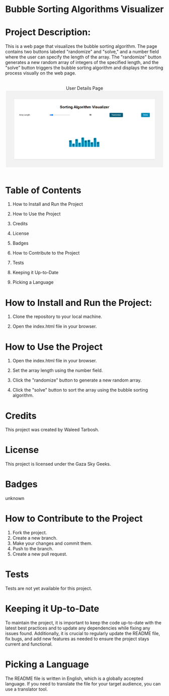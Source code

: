 
# Bubble Sorting Algorithms Visualizer

# Project Description:

This is a web page that visualizes the bubble sorting algorithm. The page contains two buttons labeled "randomize" and "solve," and a number field where the user can specify the length of the array. The "randomize" button generates a new random array of integers of the specified length, and the "solve" button triggers the bubble sorting algorithm and displays the sorting process visually on the web page.

<br>

<!-- Programmer  Image -->
<div align="center">User Details Page
<img align="center"  width="500" src="/img/Randomize.png" alt="" />
</div>


<br>


# Table of Contents

1. How to Install and Run the Project

2. How to Use the Project

3. Credits

4. License

5. Badges

6. How to Contribute to the Project

7. Tests

8. Keeping it Up-to-Date

9. Picking a Language

# How to Install and Run the Project:

1. Clone the repository to your local machine.

2. Open the index.html file in your browser.

# How to Use the Project

1. Open the index.html file in your browser.

2. Set the array length using the number field.

3. Click the "randomize" button to generate a new random array.

4. Click the "solve" button to sort the array using the bubble sorting algorithm.

# Credits
This project was created by Waleed Tarbosh.

# License
This project is licensed under the Gaza Sky Geeks.

# Badges
unknown

# How to Contribute to the Project

1. Fork the project.
2. Create a new branch.
3. Make your changes and commit them.
4. Push to the branch.
5. Create a new pull request.



# Tests

Tests are not yet available for this project.

# Keeping it Up-to-Date

To maintain the project, it is important to keep the code up-to-date with the latest best practices and to update any dependencies while fixing any issues found. Additionally, it is crucial to regularly update the README file, fix bugs, and add new features as needed to ensure the project stays current and functional.

# Picking a Language
The README file is written in English, which is a globally accepted language. If you need to translate the file for your target audience, you can use a translator tool.
